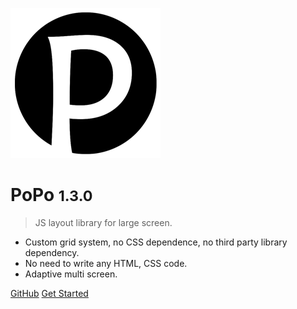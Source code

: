 ![logo](_media/popo.png)

# PoPo <small>1.3.0</small>

> JS layout library for large screen.

- Custom grid system, no CSS dependence, no third party library dependency.
- No need to write any HTML, CSS code.
- Adaptive multi screen.

[GitHub](https://github.com/shunok/popo/)
[Get Started](/en/#quickstart)